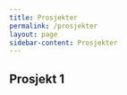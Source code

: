 ```yaml
---
title: Prosjekter
permalink: /prosjekter
layout: page
sidebar-content: Prosjekter
---
```


## Prosjekt 1
    
